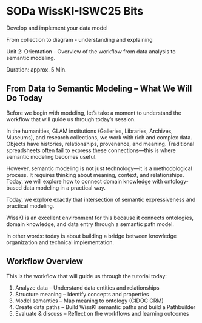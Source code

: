 <!--
*titel:
*author:in/urheber:in: 
orcid: 
email: SODa@sammlungen.io
*lizenz: cc by
lizenzlink: https://creativecommons.org/
*persistenter OER link: 
language: 
version:  v1
beschreibung: 
format: SODa WissKI How-to-Tutorial
modultitel: 
modul: Unit 1
einheitstitel: Welcome and warm-up 
eiheit: Einheit 1
lernziel: 

baustein:
zielgruppe: https://zenodo.org/records/15574575
gestaltungsprinzip: 
keywords: ???
erstellungsdatum: 

technische metadaten:
medientyp: text
dateiformat: .md
dauer: 
größe:
software: Web

icon: https://github.com/chastik/Beratung_Dateityp_Bild/refs/heads/main/resources/SODa-Logo_full.svg

link: https://raw.githubusercontent.com/chastik/WissKI/refs/heads/main/soda.css

-->
# SODa WissKI-ISWC25 Bits

Develop and implement your data model 

From collection to diagram - understanding and explaining

Unit 2: Orientation - Overview of the workflow from data analysis to semantic modeling.

Duration: approx. 5 Min.


## From Data to Semantic Modeling – What We Will Do Today

Before we begin with modeling, let’s take a moment to understand the workflow that will guide us through today’s session.

In the humanities, GLAM institutions (Galleries, Libraries, Archives, Museums), and research collections, we work with rich and complex data. Objects have histories, relationships, provenance, and meaning. Traditional spreadsheets often fail to express these connections—this is where semantic modeling becomes useful.

However, semantic modeling is not just technology—it is a methodological process. It requires thinking about meaning, context, and relationships. Today, we will explore how to connect domain knowledge with ontology-based data modeling in a practical way.

Today, we explore exactly that intersection of semantic expressiveness and practical modeling. 

WissKI is an excellent environment for this because it connects ontologies, domain knowledge, and data entry through a semantic path model. 

In other words: today is about building a bridge between knowledge organization and technical implementation.

## Workflow Overview

This is the workflow that will guide us through the tutorial today:

1. Analyze data – Understand data entities and relationships
2. Structure meaning – Identify concepts and properties
3. Model semantics – Map meaning to ontology (CIDOC CRM)
4. Create data paths – Build WissKI semantic paths and build a Pathbuilder
6. Evaluate & discuss – Reflect on the workflows and learning outcomes



